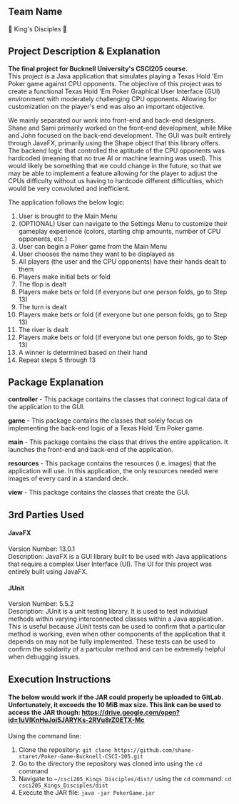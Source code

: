 ## Team Name
:crown: King's Disciples :crown:

## Project Description & Explanation
**The final project for Bucknell University's CSCI205 course.**  
This project is a Java application that simulates playing a Texas Hold 'Em Poker game against CPU opponents. The objective of this project was to create a functional Texas Hold 'Em Poker Graphical User Interface (GUI) environment with moderately challenging CPU opponents. Allowing for customization on the player's end was also an important objective.  
  
We mainly separated our work into front-end and back-end designers. Shane and Sami primarily worked on the front-end development, while Mike and John focused on the back-end development. The GUI was built entirely through JavaFX, primarily using the Shape object that this library offers. The backend logic that controlled the aptitude of the CPU opponents was hardcoded (meaning that no true AI or machine learning was used). This would likely be something that we could change in the future, so that we may be able to implement a feature allowing for the player to adjust the CPUs difficulty without us having to hardcode different difficulties, which would be very convoluted and inefficient. 
  
The application follows the below logic:
1. User is brought to the Main Menu
2. (OPTIONAL) User can navigate to the Settings Menu to customize their gameplay experience (colors, starting chip amounts, number of CPU opponents, etc.)
3. User can begin a Poker game from the Main Menu
4. User chooses the name they want to be displayed as
5. All players (the user and the CPU opponents) have their hands dealt to them
6. Players make initial bets or fold
7. The flop is dealt
8. Players make bets or fold (if everyone but one person folds, go to Step 13)
9. The turn is dealt
10. Players make bets or fold (if everyone but one person folds, go to Step 13)
11. The river is dealt
12. Players make bets or fold (if everyone but one person folds, go to Step 13)
13. A winner is determined based on their hand
14. Repeat steps 5 through 13

## Package Explanation
**controller** - This package contains the classes that connect logical data of the application to the GUI.   
  
**game** - This package contains the classes that solely focus on implementing the back-end logic of a Texas Hold 'Em Poker game.   
  
**main** - This package contains the class that drives the entire application. It launches the front-end and back-end of the application.
  
**resources** - This package contains the resources (i.e. images) that the application will use. In this application, the only resources needed were images of every card in a standard deck. 
  
**view** - This package contains the classes that create the GUI.   

## 3rd Parties Used
#### **JavaFX**  
Version Number: 13.0.1  
Description: JavaFX is a GUI library built to be used with Java applications that require a complex User Interface (UI). The UI for this project was entirely built using JavaFX.  
  
#### **JUnit**  
Version Number: 5.5.2  
Description: JUnit is a unit testing library. It is used to test individual methods within varying interconnected classes within a Java application. This is useful because JUnit tests can be used to confirm that a particular method is working, even when other components of the application that it depends on may not be fully implemented. These tests can be used to confirm the solidarity of a particular method and can be extremely helpful when debugging issues.  
  
## Execution Instructions
#### The below would work if the JAR could properly be uploaded to GitLab. Unfortunately, it exceeds the 10 MiB max size. This link can be used to access the JAR though: https://drive.google.com/open?id=1uVIKnHuJoi5JARYKs-2RVu8rZ0ETX-Mc
Using the command line:
1. Clone the repository: `git clone https://github.com/shane-staret/Poker-Game-Bucknell-CSCI-205.git`
2. Go to the directory the repository was cloned into using the `cd` command
3. Navigate to `~/csci205_Kings_Disciples/dist/` using the `cd` command: `cd csci205_Kings_Disciples/dist`
4. Execute the JAR file: `java -jar PokerGame.jar`

